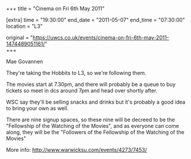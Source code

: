 +++
title = "Cinema on Fri 6th May 2011"

[extra]
time = "19:30:00"
end_date = "2011-05-07"
end_time = "07:30:00"
location = "L3"

original = "https://uwcs.co.uk/events/cinema-on-fri-6th-may-2011-1474489051161/"    
+++

Mae Govannen

They're taking the Hobbits to L3, so we're following them.

The movies start at 7.30pm, and there will probably be a queue to buy tickets so meet in dcs around 7pm and head over shortly after.

WSC say they'll be selling snacks and drinks but it's probably a good idea to bring your own as well.

There are nine signup spaces, so these nine will be decreed to be the "Fellowship of the Watching of the Movies", and as everyone can come along, they will be the "Followers of the Fellowship of the Watching of the Movies"

More info: http://www.warwicksu.com/events/4273/7453/

